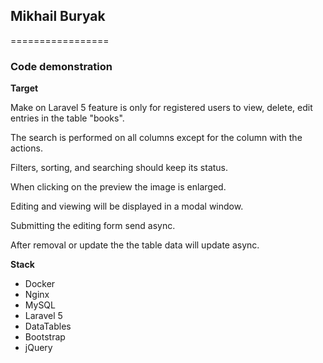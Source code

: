 ## Mikhail Buryak ##
=================
### Code demonstration ###

**Target**

Make on Laravel 5 feature is only for registered users to view, delete, edit entries in the table "books".

The search is performed on all columns except for the column with the actions.

Filters, sorting, and searching should keep its status.

When clicking on the preview the image is enlarged.

Editing and viewing will be displayed in a modal window.

Submitting the editing form send async.

After removal or update the the table data will update async.

**Stack**

* Docker
* Nginx
* MySQL
* Laravel 5
* DataTables
* Bootstrap
* jQuery